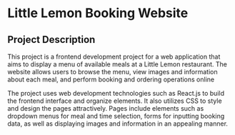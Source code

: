 # Little Lemon Booking Website

## Project Description
This project is a frontend development project for a web application that aims to display a menu of available meals at a Little Lemon restaurant. The website allows users to browse the menu, view images and information about each meal, and perform booking and ordering operations online

The project uses web development technologies such as React.js to build the frontend interface and organize elements. It also utilizes CSS to style and design the pages attractively. Pages include elements such as dropdown menus for meal and time selection, forms for inputting booking data, as well as displaying images and information in an appealing manner.





